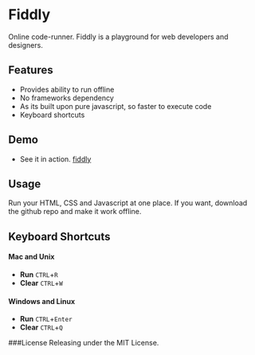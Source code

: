 Fiddly
========

Online code-runner. Fiddly is a playground for web developers and designers. 

## Features
* Provides ability to run offline
* No frameworks dependency
* As its built upon pure javascript, so faster to execute code
* Keyboard shortcuts

## Demo
* See it in action. [fiddly](http://scaledrop.com/run)

## Usage
Run your HTML, CSS and Javascript at one place. If you want, download the github repo and make it work offline.

## Keyboard Shortcuts
#### Mac and Unix
* <strong>Run</strong> <code>CTRL</code>+<code>R</code>
* <strong>Clear</strong> <code>CTRL</code>+<code>W</code>

#### Windows and Linux
* <strong>Run</strong> <code>CTRL</code>+<code>Enter</code>
* <strong>Clear</strong> <code>CTRL</code>+<code>Q</code>

###License
Releasing under the MIT License.
